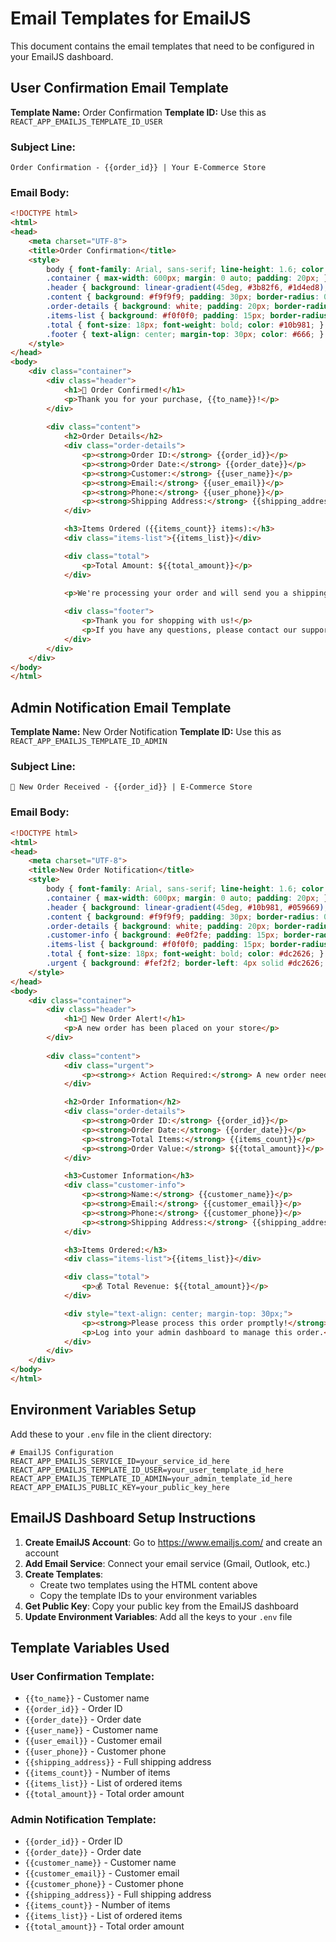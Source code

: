 # Email Templates for EmailJS

This document contains the email templates that need to be configured in your EmailJS dashboard.

## User Confirmation Email Template

**Template Name:** Order Confirmation
**Template ID:** Use this as `REACT_APP_EMAILJS_TEMPLATE_ID_USER`

### Subject Line:
```
Order Confirmation - {{order_id}} | Your E-Commerce Store
```

### Email Body:
```html
<!DOCTYPE html>
<html>
<head>
    <meta charset="UTF-8">
    <title>Order Confirmation</title>
    <style>
        body { font-family: Arial, sans-serif; line-height: 1.6; color: #333; }
        .container { max-width: 600px; margin: 0 auto; padding: 20px; }
        .header { background: linear-gradient(45deg, #3b82f6, #1d4ed8); color: white; padding: 20px; text-align: center; border-radius: 8px 8px 0 0; }
        .content { background: #f9f9f9; padding: 30px; border-radius: 0 0 8px 8px; }
        .order-details { background: white; padding: 20px; border-radius: 8px; margin: 20px 0; }
        .items-list { background: #f0f0f0; padding: 15px; border-radius: 5px; margin: 15px 0; white-space: pre-line; }
        .total { font-size: 18px; font-weight: bold; color: #10b981; }
        .footer { text-align: center; margin-top: 30px; color: #666; }
    </style>
</head>
<body>
    <div class="container">
        <div class="header">
            <h1>🎉 Order Confirmed!</h1>
            <p>Thank you for your purchase, {{to_name}}!</p>
        </div>
        
        <div class="content">
            <h2>Order Details</h2>
            <div class="order-details">
                <p><strong>Order ID:</strong> {{order_id}}</p>
                <p><strong>Order Date:</strong> {{order_date}}</p>
                <p><strong>Customer:</strong> {{user_name}}</p>
                <p><strong>Email:</strong> {{user_email}}</p>
                <p><strong>Phone:</strong> {{user_phone}}</p>
                <p><strong>Shipping Address:</strong> {{shipping_address}}</p>
            </div>

            <h3>Items Ordered ({{items_count}} items):</h3>
            <div class="items-list">{{items_list}}</div>

            <div class="total">
                <p>Total Amount: ${{total_amount}}</p>
            </div>

            <p>We're processing your order and will send you a shipping confirmation once your items are on their way.</p>
            
            <div class="footer">
                <p>Thank you for shopping with us!</p>
                <p>If you have any questions, please contact our support team.</p>
            </div>
        </div>
    </div>
</body>
</html>
```

## Admin Notification Email Template

**Template Name:** New Order Notification
**Template ID:** Use this as `REACT_APP_EMAILJS_TEMPLATE_ID_ADMIN`

### Subject Line:
```
🚨 New Order Received - {{order_id}} | E-Commerce Store
```

### Email Body:
```html
<!DOCTYPE html>
<html>
<head>
    <meta charset="UTF-8">
    <title>New Order Notification</title>
    <style>
        body { font-family: Arial, sans-serif; line-height: 1.6; color: #333; }
        .container { max-width: 600px; margin: 0 auto; padding: 20px; }
        .header { background: linear-gradient(45deg, #10b981, #059669); color: white; padding: 20px; text-align: center; border-radius: 8px 8px 0 0; }
        .content { background: #f9f9f9; padding: 30px; border-radius: 0 0 8px 8px; }
        .order-details { background: white; padding: 20px; border-radius: 8px; margin: 20px 0; }
        .customer-info { background: #e0f2fe; padding: 15px; border-radius: 5px; margin: 15px 0; }
        .items-list { background: #f0f0f0; padding: 15px; border-radius: 5px; margin: 15px 0; white-space: pre-line; }
        .total { font-size: 18px; font-weight: bold; color: #dc2626; }
        .urgent { background: #fef2f2; border-left: 4px solid #dc2626; padding: 15px; margin: 15px 0; }
    </style>
</head>
<body>
    <div class="container">
        <div class="header">
            <h1>🛒 New Order Alert!</h1>
            <p>A new order has been placed on your store</p>
        </div>
        
        <div class="content">
            <div class="urgent">
                <p><strong>⚡ Action Required:</strong> A new order needs your attention!</p>
            </div>

            <h2>Order Information</h2>
            <div class="order-details">
                <p><strong>Order ID:</strong> {{order_id}}</p>
                <p><strong>Order Date:</strong> {{order_date}}</p>
                <p><strong>Total Items:</strong> {{items_count}}</p>
                <p><strong>Order Value:</strong> ${{total_amount}}</p>
            </div>

            <h3>Customer Information</h3>
            <div class="customer-info">
                <p><strong>Name:</strong> {{customer_name}}</p>
                <p><strong>Email:</strong> {{customer_email}}</p>
                <p><strong>Phone:</strong> {{customer_phone}}</p>
                <p><strong>Shipping Address:</strong> {{shipping_address}}</p>
            </div>

            <h3>Items Ordered:</h3>
            <div class="items-list">{{items_list}}</div>

            <div class="total">
                <p>💰 Total Revenue: ${{total_amount}}</p>
            </div>

            <div style="text-align: center; margin-top: 30px;">
                <p><strong>Please process this order promptly!</strong></p>
                <p>Log into your admin dashboard to manage this order.</p>
            </div>
        </div>
    </div>
</body>
</html>
```

## Environment Variables Setup

Add these to your `.env` file in the client directory:

```env
# EmailJS Configuration
REACT_APP_EMAILJS_SERVICE_ID=your_service_id_here
REACT_APP_EMAILJS_TEMPLATE_ID_USER=your_user_template_id_here
REACT_APP_EMAILJS_TEMPLATE_ID_ADMIN=your_admin_template_id_here
REACT_APP_EMAILJS_PUBLIC_KEY=your_public_key_here
```

## EmailJS Dashboard Setup Instructions

1. **Create EmailJS Account**: Go to https://www.emailjs.com/ and create an account
2. **Add Email Service**: Connect your email service (Gmail, Outlook, etc.)
3. **Create Templates**: 
   - Create two templates using the HTML content above
   - Copy the template IDs to your environment variables
4. **Get Public Key**: Copy your public key from the EmailJS dashboard
5. **Update Environment Variables**: Add all the keys to your `.env` file

## Template Variables Used

### User Confirmation Template:
- `{{to_name}}` - Customer name
- `{{order_id}}` - Order ID
- `{{order_date}}` - Order date
- `{{user_name}}` - Customer name
- `{{user_email}}` - Customer email
- `{{user_phone}}` - Customer phone
- `{{shipping_address}}` - Full shipping address
- `{{items_count}}` - Number of items
- `{{items_list}}` - List of ordered items
- `{{total_amount}}` - Total order amount

### Admin Notification Template:
- `{{order_id}}` - Order ID
- `{{order_date}}` - Order date
- `{{customer_name}}` - Customer name
- `{{customer_email}}` - Customer email
- `{{customer_phone}}` - Customer phone
- `{{shipping_address}}` - Full shipping address
- `{{items_count}}` - Number of items
- `{{items_list}}` - List of ordered items
- `{{total_amount}}` - Total order amount